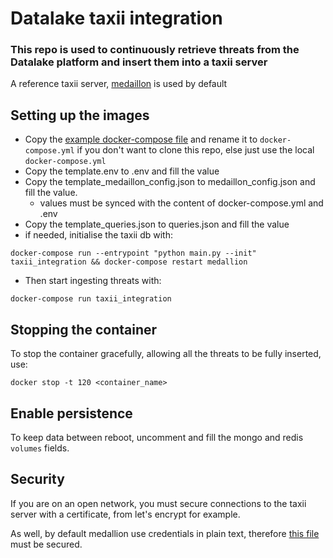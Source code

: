 # Datalake taxii integration

### This repo is used to continuously retrieve threats from the Datalake platform and insert them into a taxii server

A reference taxii server, [medaillon](https://github.com/oasis-open/cti-taxii-server/) is used by default

## Setting up the images
* Copy the [example docker-compose file](docker-compose.yml.example) and rename it to `docker-compose.yml` if you don't want to clone this repo, else just use the local `docker-compose.yml` 
* Copy the template.env to .env and fill the value
* Copy the template_medaillon_config.json to medaillon_config.json and fill the value.
  * values must be synced with the content of docker-compose.yml and .env
* Copy the template_queries.json to queries.json and fill the value
* if needed, initialise the taxii db with:
```shell
docker-compose run --entrypoint "python main.py --init" taxii_integration && docker-compose restart medallion 
```
* Then start ingesting threats with:
```shell
docker-compose run taxii_integration
```

## Stopping the container

To stop the container gracefully, allowing all the threats to be fully inserted, use:
```shell
docker stop -t 120 <container_name>
```

## Enable persistence

To keep data between reboot, uncomment and fill the mongo and redis `volumes` fields. 

## Security

If you are on an open network, you must secure connections to the taxii server with a certificate, from let's encrypt for example.

As well, by default medallion use credentials in plain text, therefore [this file](medaillon_config.json) must be secured.
